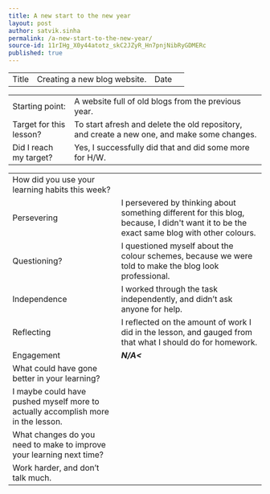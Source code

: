 ```yaml
---
title: A new start to the new year
layout: post
author: satvik.sinha
permalink: /a-new-start-to-the-new-year/
source-id: 11rIHg_X0y44atotz_skC2JZyR_Hn7pnjNibRyGDMERc
published: true
---
```

<table>
  <tr>
    <td class="title">Title</td>
    <td class="desc">Creating a new blog website.</td>
    <td class="title">Date</td>
    <td class="desc"06/09/2018</td>
  </tr>
</table>


<table>
  <tr>
    <td class="title">Starting point:</td>
    <td class="desc">A website full of old blogs from the previous year.</td>
  </tr>
  <tr>
    <td class="title">Target for this lesson?</td>
    <td class="desc">To start afresh and delete the old repository, and create a new one, and make some changes.</td>
  </tr>
  <tr>
    <td class="title">Did I reach my target? </td>
    <td class="desc">Yes, I successfully did that and did some more for H/W.</td>
  </tr>
</table>


<table>
  <tr>
    <td class="title">How did you use your learning habits this week?</td>
  </tr>
  <tr>
    <td class="title">Persevering</td>
    <td class="desc">I persevered by thinking about something different for this blog, because, I didn't want it to be the exact same blog with other colours.</td>
  </tr>
  <tr>
    <td class="title">Questioning?</td>
    <td class="desc">I questioned myself about the colour schemes, because we were told to make the blog look professional.</td>
  </tr>
  <tr>
    <td class="title">Independence</td>
    <td class="desc">I worked through the task independently, and didn’t ask anyone for help.</td>
  </tr>
  <tr>
    <td class="title">Reflecting</td>
    <td class="desc">I reflected on the amount of work I did in the lesson, and gauged from that what I should do for homework.</td>
  </tr>
  <tr>
    <td class="title">Engagement</td>
    <td class="desc"><em><strong>N/A<</strong></em></td>
  </tr>
  <tr>
    <td class="title">What could have gone better in your learning?</td>
  </tr>
  <tr>
    <td class="desc">I maybe could have pushed myself more to actually accomplish more in the lesson.</td>
  </tr>
  <tr>
    <td class="title">What changes do you need to make to improve your learning next time?</td>
  </tr>
  <tr>
    <td class="desc">Work harder, and don’t talk much.</td>
  </tr>
</table>


